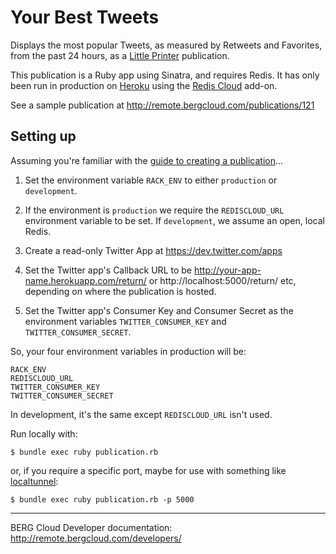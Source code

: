 # Your Best Tweets

Displays the most popular Tweets, as measured by Retweets and Favorites, from the past 24 hours, as a [Little Printer](http://bergcloud.com/littleprinter/) publication.

This publication is a Ruby app using Sinatra, and requires Redis. It has only been run in production on [Heroku](http://heroku.com/) using the [Redis Cloud](https://addons.heroku.com/rediscloud) add-on.

See a sample publication at http://remote.bergcloud.com/publications/121


## Setting up

Assuming you're familiar with the [guide to creating a publication](http://remote.bergcloud.com/developers/reference)...

1. Set the environment variable `RACK_ENV` to either `production` or `development`.

2. If the environment is `production` we require the `REDISCLOUD_URL` environment variable to be set. If `development`, we assume an open, local Redis.

3. Create a read-only Twitter App at https://dev.twitter.com/apps

4. Set the Twitter app's Callback URL to be http://your-app-name.herokuapp.com/return/ or http://localhost:5000/return/ etc, depending on where the publication is hosted.

5. Set the Twitter app's Consumer Key and Consumer Secret as the environment variables `TWITTER_CONSUMER_KEY` and `TWITTER_CONSUMER_SECRET`.

So, your four environment variables in production will be:

    RACK_ENV
    REDISCLOUD_URL
    TWITTER_CONSUMER_KEY
    TWITTER_CONSUMER_SECRET

In development, it's the same except `REDISCLOUD_URL` isn't used.

Run locally with:

    $ bundle exec ruby publication.rb

or, if you require a specific port, maybe for use with something like [localtunnel](http://progrium.com/localtunnel/):

    $ bundle exec ruby publication.rb -p 5000

----

BERG Cloud Developer documentation: http://remote.bergcloud.com/developers/

